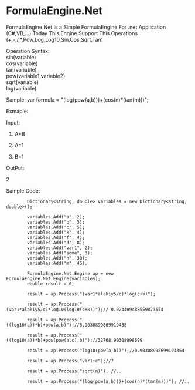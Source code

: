 # FormulaEngine.Net
FormulaEngine.Net Is a Simple FormulaEngine For .net Application (C#,VB,...)
Today This Engine Support This Operations (+,-,/,*,Pow,Log,Log10,Sin,Cos,Sqrt,Tan)

Operation Syntax:</br>
sin(variable)</br>
cos(variable)</br>
tan(variable)</br>
pow(variable1,variable2)</br>
sqrt(variable)</br>
log(variable)</br>

Sample:
var formula = "(log(pow(a,b)))+(cos(n)*(tan(m)))";

Exmaple:

Input:

1. A+B

2. A=1

3. B=1

OutPut:

2

Sample Code:

            Dictionary<string, double> variables = new Dictionary<string, double>();

            variables.Add("a", 2);
            variables.Add("b", 3);
            variables.Add("c", 5);
            variables.Add("k", 4);
            variables.Add("f", 4);
            variables.Add("d", 8);
            variables.Add("var1", 2);
            variables.Add("some", 3);
            variables.Add("n", 30);
            variables.Add("m", 45);
            
            FormulaEngine.Net.Engine ap = new FormulaEngine.Net.Engine(variables);
            double result = 0;

            result = ap.Process("(var1*alakiy5/c)*log(c+k)");

            result = ap.Process("(var1*alakiy5/c)*log10(log10(c+k))");//-0.024409488559873654

            result = ap.Process("((log10(a))*b)+pow(a,b)");//8.9030899869919438

            result = ap.Process("((log10(a))*b)+pow(pow(a,c),b)");//32768.90308998699

            result = ap.Process("log10(pow(a,b))");//0.90308998699194354

            result = ap.Process("var1+c");//7

            result = ap.Process("sqrt(n)"); //..

            result = ap.Process("(log(pow(a,b)))+(cos(n)*(tan(m)))"); //..

